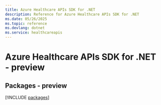 ```yaml
---
title: Azure Healthcare APIs SDK for .NET
description: Reference for Azure Healthcare APIs SDK for .NET
ms.date: 05/26/2025
ms.topic: reference
ms.devlang: dotnet
ms.service: healthcareapis
---
```

# Azure Healthcare APIs SDK for .NET - preview
## Packages - preview
[!INCLUDE [packages](healthcare-apis-index.md)]